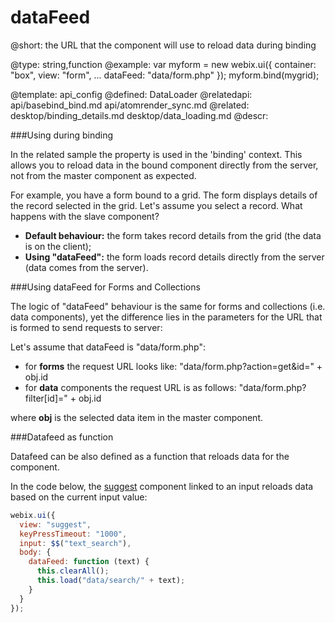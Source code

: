 dataFeed
=============


@short:
	the URL that the component will use to reload data during binding

@type: string,function
@example:
var myform = new webix.ui({
  container: "box",
  view: "form",
  ...
  dataFeed: "data/form.php"
});
myform.bind(mygrid);

@template:	api_config
@defined:	DataLoader
@relatedapi:
	api/basebind_bind.md
	api/atomrender_sync.md
@related: 
	desktop/binding_details.md
	desktop/data_loading.md
@descr:

###Using during binding 

In the related sample the property is used in the 'binding' context. This allows you to reload data in the bound component directly from the server, not from the master component as expected.

For example, you have a form bound to a grid. The form displays details of the record selected in the grid.
Let's assume you select a record. What happens with the slave component?

- **Default behaviour:** the form takes record details from the grid (the data is on the client);
- **Using "dataFeed":** the form loads record details directly from the server (data comes from the server).

###Using dataFeed for Forms and Collections

The logic of "dataFeed" behaviour is the same for forms and collections (i.e. data components), yet the difference lies in the 
parameters for the URL that is formed to send requests to server:

Let's assume that dataFeed is "data/form.php":

- for **forms** the request URL looks like: "data/form.php?action=get&id=" + obj.id
- for **data** components the request URL is as follows: "data/form.php?filter[id]=" + obj.id

where **obj** is the selected data item in the master component.

###Datafeed as function

Datafeed can be also defined as a function that reloads data for the component.

In the code below, the [suggest](desktop/suggest.md) component linked to an input reloads data based on the current input value:

~~~js
webix.ui({
  view: "suggest",
  keyPressTimeout: "1000",
  input: $$("text_search"),
  body: {
    dataFeed: function (text) {
      this.clearAll();
      this.load("data/search/" + text);
    }
  }
});
~~~
